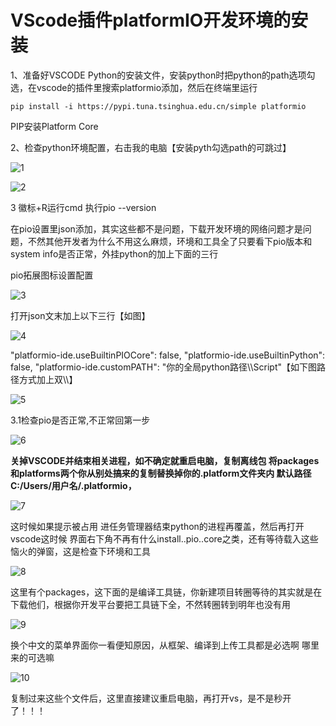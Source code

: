 # VScode插件platformIO开发环境的安装

1、准备好VSCODE Python的安装文件，安装python时把python的path选项勾选，在vscode的插件里搜索platformio添加，然后在终端里运行

```shell
pip install -i https://pypi.tuna.tsinghua.edu.cn/simple platformio
```

PIP安装Platform Core

2、检查python环境配置，右击我的电脑【安装pyth勾选path的可跳过】

![1](./1.png)

![2](./2.png)

3 徽标+R运行cmd 执行pio --version

在pio设置里json添加，其实这些都不是问题，下载开发环境的网络问题才是问题，不然其他开发者为什么不用这么麻烦，环境和工具全了只要看下pio版本和system info是否正常，外挂python的加上下面的三行

pio拓展图标设置配置

![3](./3.png)

打开json文末加上以下三行【如图】

![4](./4.png)

 "platformio-ide.useBuiltinPIOCore": false,
 "platformio-ide.useBuiltinPython": false,
 "platformio-ide.customPATH": "你的全局python路径\\\Script"【如下图路径方式加上双\\\】

![5](./5.png)

3.1检查pio是否正常,不正常回第一步

![6](./6.png)

**关掉VSCODE并结束相关进程，如不确定就重启电脑，复制离线包 将packages和platforms两个你从别处搞来的复制替换掉你的.platform文件夹内  默认路径 C:/Users/用户名/.platformio，**

![7](./7.png)

这时候如果提示被占用 进任务管理器结束python的进程再覆盖，然后再打开vscode这时候 界面右下角不再有什么install..pio..core之类，还有等待载入这些恼火的弹窗，这是检查下环境和工具

![8](./8.png)

这里有个packages，这下面的是编译工具链，你新建项目转圈等待的其实就是在下载他们，根据你开发平台要把工具链下全，不然转圈转到明年也没有用

![9](./9.png)

换个中文的菜单界面你一看便知原因，从框架、编译到上传工具都是必选啊 哪里来的可选嘛

![10](./10.png)

复制过来这些个文件后，这里直接建议重启电脑，再打开vs，是不是秒开了！！！
